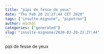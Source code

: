 ```yaml
---
title: "pipi de fesse de yeux"
date: "Thu Feb 20 21:27:44 CET 2020"
tags: ["insulte-mignone", "pipotron"]
author: m1ch3l
categories: ["generated"]
slug: "insulte-mignone/2020-02-20-21:27:44"
---
```


pipi de fesse de yeux
